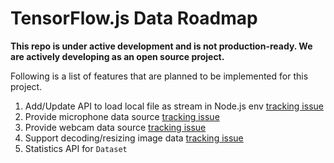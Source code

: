 # TensorFlow.js Data Roadmap

**This repo is under active development and is not production-ready. We are
actively developing as an open source project.**

Following is a list of features that are planned to be implemented for this project.

1. Add/Update API to load local file as stream in Node.js env [tracking issue](https://github.com/tensorflow/tfjs-data/issues/58)
2. Provide microphone data source [tracking issue](https://github.com/tensorflow/tfjs-data/issues/26)
3. Provide webcam data source [tracking issue](https://github.com/tensorflow/tfjs-data/issues/25)
4. Support decoding/resizing image data [tracking issue](https://github.com/tensorflow/tfjs-data/issues/110)
5. Statistics API for `Dataset`
